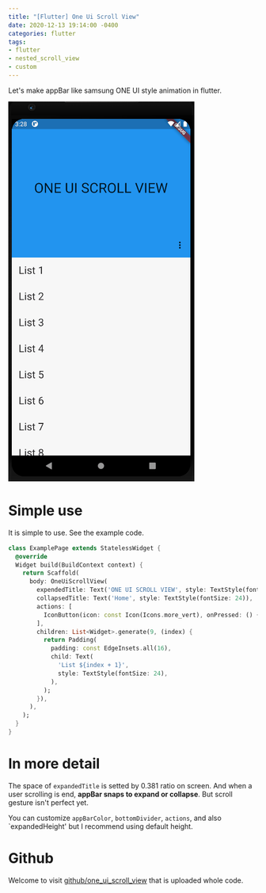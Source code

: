 ```yaml
---
title: "[Flutter] One Ui Scroll View"
date: 2020-12-13 19:14:00 -0400
categories: flutter
tags:
- flutter
- nested_scroll_view
- custom
---
```


Let's make appBar like samsung ONE UI style animation in flutter.

![one_ui_scroll_view_result](assets/images/one_ui_scroll_view_result.gif)

# Simple use

It is simple to use. See the example code.

```dart
class ExamplePage extends StatelessWidget {
  @override
  Widget build(BuildContext context) {
    return Scaffold(
      body: OneUiScrollView(
        expendedTitle: Text('ONE UI SCROLL VIEW', style: TextStyle(fontSize: 32)),
        collapsedTitle: Text('Home', style: TextStyle(fontSize: 24)),
        actions: [
          IconButton(icon: const Icon(Icons.more_vert), onPressed: () {}),
        ],
        children: List<Widget>.generate(9, (index) {
          return Padding(
            padding: const EdgeInsets.all(16),
            child: Text(
              'List ${index + 1}',
              style: TextStyle(fontSize: 24),
            ),
          );
        }),
      ),
    );
  }
}
```



# In more detail

The space of `expandedTitle` is setted by 0.381 ratio on screen. And when a user scrolling is end, **appBar snaps to expand or collapse**. But scroll gesture isn't perfect yet. 

You can customize `appBarColor`, `bottomDivider`, `actions`, and also `expandedHeight' but I recommend using default height.

# Github

Welcome to visit [github/one_ui_scroll_view](https://github.com/jja08111/one_ui_scroll_view) that is uploaded whole code. 
